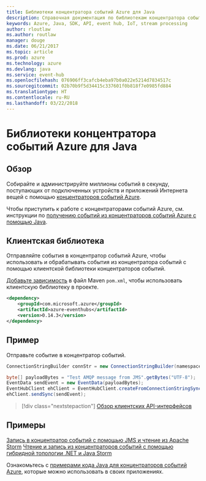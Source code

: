```yaml
---
title: Библиотеки концентратора событий Azure для Java
description: Справочная документация по библиотекам концентратора событий для Java
keywords: Azure, Java, SDK, API, event hub, IoT, stream processing
author: rloutlaw
ms.author: routlaw
manager: douge
ms.date: 06/21/2017
ms.topic: article
ms.prod: azure
ms.technology: azure
ms.devlang: java
ms.service: event-hub
ms.openlocfilehash: 076906ff3cafcb4eba97b0a022e5214d7834517c
ms.sourcegitcommit: 02b70b9f5d34415c337601f0b818f7e0985fd884
ms.translationtype: HT
ms.contentlocale: ru-RU
ms.lasthandoff: 03/22/2018
---
```

# <a name="azure-event-hub-libraries-for-java"></a>Библиотеки концентратора событий Azure для Java

## <a name="overview"></a>Обзор

Собирайте и администрируйте миллионы событий в секунду, поступающих от подключенных устройств и приложений Интернета вещей с помощью [концентраторов событий Azure](/azure/event-hubs/event-hubs-what-is-event-hubs).

Чтобы приступить к работе с концентраторами событий Azure, см. инструкции по [получению событий из концентраторов событий Azure с помощью Java](/azure/event-hubs/event-hubs-java-get-started-receive-eph).


## <a name="client-library"></a>Клиентская библиотека

Отправляйте события в концентратор событий Azure, чтобы использовать и обрабатывать события из концентратора событий с помощью клиентской библиотеки концентраторов событий.

[Добавьте зависимость](https://maven.apache.org/guides/getting-started/index.html#How_do_I_use_external_dependencies) в файл Maven `pom.xml`, чтобы использовать клиентскую библиотеку в проекте.  

```XML
<dependency>
    <groupId>com.microsoft.azure</groupId>
    <artifactId>azure-eventhubs</artifactId>
    <version>0.14.3</version>
</dependency>
```   

## <a name="example"></a>Пример

Отправьте событие в концентратор событий.

```java
ConnectionStringBuilder connStr = new ConnectionStringBuilder(namespaceName, eventHubName,sasKeyName, sasKey);

byte[] payloadBytes = "Test AMQP message from JMS".getBytes("UTF-8");
EventData sendEvent = new EventData(payloadBytes);
EventHubClient ehClient = EventHubClient.createFromConnectionStringSync(connStr.toString());
ehClient.sendSync(sendEvent);
```

> [!div class="nextstepaction"]
> [Обзор клиентских API-интерфейсов](/java/api/overview/azure/eventhub/client)


## <a name="samples"></a>Примеры

[Запись в концентратор событий с помощью JMS и чтение из Apache Storm][1]
[Чтение и запись из концентраторов событий с помощью гибридной топологии .NET и Java Storm][2] 

[1]: https://github.com/Azure-Samples/event-hubs-java-storm-sender-jms-receiver
[2]: https://github.com/Azure-Samples/hdinsight-dotnet-java-storm-eventhub

Ознакомьтесь с [примерами кода Java для концентраторов событий Azure](https://azure.microsoft.com/resources/samples/?platform=java&term=event), которые можно использовать в своих приложениях.

